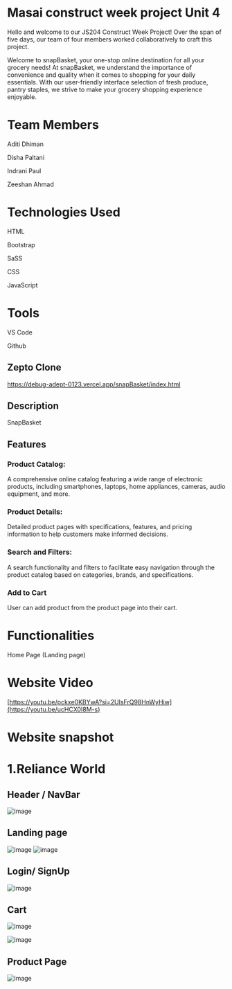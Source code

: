 # Masai construct week project Unit 4
Hello and welcome to our JS204 Construct Week Project! Over the span of five days, our team of four members worked collaboratively to craft this project.

Welcome to snapBasket, your one-stop online destination for all your grocery needs! At snapBasket, we understand the importance of convenience and quality when it comes to shopping for your daily essentials. With our user-friendly interface selection of fresh produce, pantry staples, we strive to make your grocery shopping experience enjoyable.
# Team Members

Aditi Dhiman

Disha Paltani

Indrani Paul

Zeeshan Ahmad


# Technologies Used

HTML

Bootstrap

SaSS

CSS

JavaScript


# Tools

VS Code

Github

## 

## Zepto  Clone
https://debug-adept-0123.vercel.app/snapBasket/index.html

## Description 
SnapBasket 
## Features
### Product Catalog:
A comprehensive online catalog featuring a wide range of electronic products, including smartphones, laptops, home appliances, cameras, audio equipment, and more.

### Product Details: 
Detailed product pages with specifications, features, and pricing information to help customers make informed decisions.

### Search and Filters: 
A search functionality and filters to facilitate easy navigation through the product catalog based on categories, brands, and specifications.

### Add to Cart
User can add product from the product page into their cart.

# Functionalities
Home Page (Landing page)

# Website Video
[https://youtu.be/pckxe0KBYwA?si=2UIsFrQ98HnWyHiw](https://youtu.be/ucHCX0I8M-s)


# Website snapshot
# 1.Reliance World
## Header / NavBar
![image](https://github.com/itiaditi/debug-adept-0123/assets/154405714/528f8d2c-1649-4a21-8d02-a636fcf3508d)

## Landing page
![image](https://github.com/itiaditi/debug-adept-0123/assets/154405714/247f8a28-cec0-429b-b0e1-72d83816a089)
![image](https://github.com/itiaditi/debug-adept-0123/assets/154405714/21858837-70bb-4c14-ac76-85d9ed80fcb4)



## Login/ SignUp
![image](https://github.com/itiaditi/debug-adept-0123/assets/154405714/f26481e0-868e-4644-9cc1-65e285242a73)


## Cart 
![image](https://github.com/itiaditi/debug-adept-0123/assets/154405714/2755c107-9a93-45a3-849e-eab094a2ab79)

![image](https://github.com/itiaditi/debug-adept-0123/assets/154405714/cb325a69-ecad-4d17-a968-67705131d150)

## Product Page

![image](https://github.com/itiaditi/debug-adept-0123/assets/154405714/a7da5a77-cfbf-4374-a0ca-312a040aefe9)

